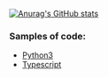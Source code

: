 

[![Anurag's GitHub stats](https://github-readme-stats.vercel.app/api?username=rtviii&count_private=true&show_icons=true&theme=vision-friendly-dark)](https://github.com/anuraghazra/github-readme-stats)


### Samples of code:

-  [Python3](https://github.com/rtviii/ribosome.xyz-backend/blob/master/ribetl/ciftools/bsite_mixed.py)
-  [Typescript](https://github.com/rtviii/ribosome.xyz-backend/blob/master/ribetl/src/requestGqlProfile.ts)
